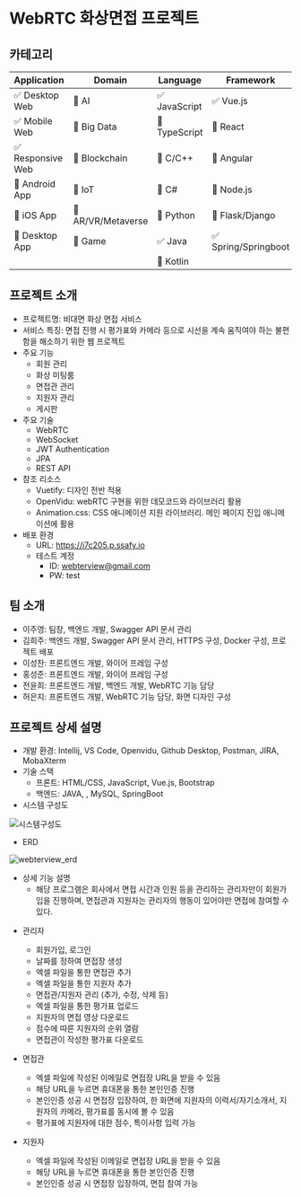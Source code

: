 # WebRTC 화상면접 프로젝트
 


## 카테고리

| Application | Domain | Language | Framework |
| ---- | ---- | ---- | ---- |
| :white_check_mark: Desktop Web | :black_square_button: AI | :white_check_mark: JavaScript | :white_check_mark: Vue.js |
| :white_check_mark: Mobile Web | :black_square_button: Big Data | :black_square_button: TypeScript | :black_square_button: React |
| :white_check_mark: Responsive Web | :black_square_button: Blockchain | :black_square_button: C/C++ | :black_square_button: Angular |
| :black_square_button: Android App | :black_square_button: IoT | :black_square_button: C# | :black_square_button: Node.js |
| :black_square_button: iOS App | :black_square_button: AR/VR/Metaverse | :black_square_button: Python | :black_square_button: Flask/Django |
| :black_square_button: Desktop App | :black_square_button: Game | :white_check_mark: Java | :white_check_mark: Spring/Springboot |
| | | :black_square_button: Kotlin | |



## 프로젝트 소개

* 프로젝트명: 비대면 화상 면접 서비스
* 서비스 특징: 면접 진행 시 평가표와 카메라 등으로 시선을 계속 움직여야 하는 불편함을 해소하기 위한 웹 프로젝트
* 주요 기능
  - 회원 관리
  - 화상 미팅룸
  - 면접관 관리
  - 지원자 관리
  - 게시판
* 주요 기술
  - WebRTC
  - WebSocket
  - JWT Authentication
  - JPA
  - REST API
* 참조 리소스
  * Vuetify: 디자인 전반 적용
  * OpenVidu: webRTC 구현을 위한 데모코드와 라이브러리 활용
  * Animation.css: CSS 애니메이션 지원 라이브러리. 메인 페이지 진입 애니메이션에 활용
* 배포 환경
  - URL: https://i7c205.p.ssafy.io
  - 테스트 계정 
      - ID: webterview@gmail.com 
      - PW: test



## 팀 소개
* 이주영: 팀장, 백엔드 개발, Swagger API 문서 관리
* 김희주: 백엔드 개발, Swagger API 문서 관리, HTTPS 구성, Docker 구성, 프로젝트 배포
* 이성찬: 프론트엔드 개발, 와이어 프레임 구성
* 홍성준: 프론트엔드 개발, 와이어 프레임 구성
* 전윤희: 프론트엔드 개발, 백엔드 개발, WebRTC 기능 담당
* 허은지: 프론트엔드 개발, WebRTC 기능 담당, 화면 디자인 구성



## 프로젝트 상세 설명

* 개발 환경: Intellij, VS Code, Openvidu, Github Desktop, Postman, JIRA, MobaXterm
* 기술 스택 
  - 프론트: HTML/CSS, JavaScript, Vue.js, Bootstrap
  - 백엔드: JAVA, , MySQL, SpringBoot
* 시스템 구성도

![시스템구성도](/uploads/6b8ee0b42a74f0e54703e35ad11a2843/시스템구성도.png)

* ERD

![webterview_erd](/uploads/4ae73f39a0a00eddce5e1c1afc097e0d/webterview_erd.png)

* 상세 기능 설명
  - 해당 프로그램은 회사에서 면접 시간과 인원 등을 관리하는 관리자만이 회원가입을 진행하며, 면접관과 지원자는 관리자의 행동이 있어야만 면접에 참여할 수 있다.

- 관리자
  - 회원가입, 로그인
  - 날짜를 정하여 면접장 생성
  - 엑셀 파일을 통한 면접관 추가
  - 엑셀 파일을 통한 지원자 추가
  - 면접관/지원자 관리 (추가, 수정, 삭제 등)
  - 엑셀 파일을 통한 평가표 업로드
  - 지원자의 면접 영상 다운로드
  - 점수에 따른 지원자의 순위 열람
  - 면접관이 작성한 평가표 다운로드

- 면접관
  - 엑셀 파일에 작성된 이메일로 면접장 URL을 받을 수 있음
  - 해당 URL을 누르면 휴대폰을 통한 본인인증 진행
  - 본인인증 성공 시 면접장 입장하여, 한 화면에 지원자의 이력서/자기소개서, 지원자의 카메라, 평가표를 동시에 볼 수 있음
  - 평가표에 지원자에 대한 점수, 특이사항 입력 가능

- 지원자
  - 엑셀 파일에 작성된 이메일로 면접장 URL을 받을 수 있음
  - 해당 URL을 누르면 휴대폰을 통한 본인인증 진행
  - 본인인증 성공 시 면접장 입장하여, 면접 참여 가능
